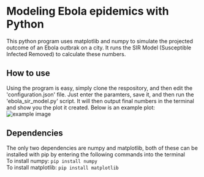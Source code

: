 # Modeling Ebola epidemics with Python
This python program uses matplotlib and numpy to simulate the projected outcome of an Ebola outbrak on a city.
It runs the SIR Model (Susceptible Infected Removed) to calculate these numbers. 
## How to use
Using the program is easy, simply clone the respository, and then edit the 'configuration.json' file. Just enter the paramters,
save it, and then run the 'ebola_sir_model.py' script. It will then output final numbers in the terminal and show you the plot it created.
Below is an example plot: 
![example image](https://raw.githubusercontent.com/wgrigor/ebola_simulator/master/example.png)
## Dependencies
The only two dependencies are numpy and matplotlib, both of these can be installed with pip by entering the following commands into the terminal  
To install numpy: ```pip install numpy```  
To install matplotlib: ```pip install matplotlib```  
